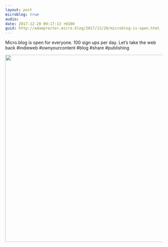 ```yaml
---
layout: post
microblog: true
audio: 
date: 2017-12-20 09:17:13 +0100
guid: http://adamprocter.micro.blog/2017/12/20/microblog-is-open.html
---
```

Micro.blog is open for everyone.  100 sign ups per day. Let’s take the web back #indieweb #ownyourcontent #blog #share #publishing

<img src="http://discursive.adamprocter.co.uk/uploads/2017/b5146a295d.jpg" width="600" height="600" />
